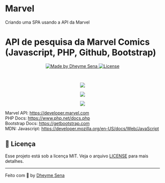 # Marvel
Criando uma SPA usando a API da Marvel
# API de pesquisa da Marvel Comics (Javascript, PHP, Github, Bootstrap)

<p align="center">

  <a href="https://www.linkedin.com/in/dheyme-sena/">
    <img alt="Made by Dheyme Sena" src="https://img.shields.io/badge/made%20by-DheymeSena-%23F8952D">
  </a>

  <a href="LICENSE" >
    <img alt="License" src="https://img.shields.io/badge/license-MIT-%23F8952D">
  </a>

</p>

<br />
<p align="center"><img src="https://user-images.githubusercontent.com/14830626/120230092-f5992e00-c224-11eb-9bac-a86e967100bc.jpg"></p>
<p align="center"><img src="https://user-images.githubusercontent.com/14830626/120230176-2711f980-c225-11eb-9b11-0abd670c8123.jpg"></p>
<p align="center"><img src="https://user-images.githubusercontent.com/14830626/120230222-41e46e00-c225-11eb-9cb0-c1c4d4eb4132.jpg"></p>

Marvel API: https://developer.marvel.com <br />
PHP Docs: https://www.php.net/docs.php <br />
Bootstrap Docs: https://getbootstrap.com <br />
MDN: Javascript: https://developer.mozilla.org/en-US/docs/Web/JavaScript <br />

## :memo: Licença

Esse projeto está sob a licença MIT. Veja o arquivo [LICENSE](/LICENSE) para mais detalhes.

---

Feito com :purple_heart: by [Dheyme Sena](https://www.linkedin.com/in/dheyme-sena/)
